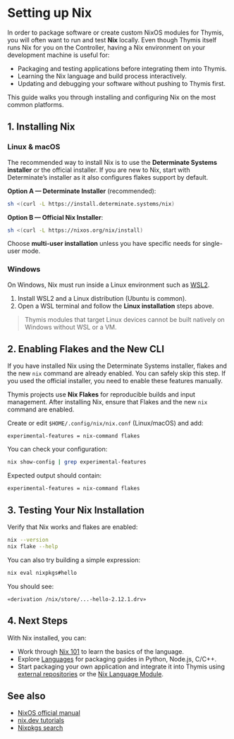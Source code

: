 # Setting up Nix

In order to package software or create custom NixOS modules for Thymis, you will often want to run and test **Nix** locally.
Even though Thymis itself runs Nix for you on the Controller, having a Nix environment on your development machine is useful for:

- Packaging and testing applications before integrating them into Thymis.
- Learning the Nix language and build process interactively.
- Updating and debugging your software without pushing to Thymis first.

This guide walks you through installing and configuring Nix on the most common platforms.

## 1. Installing Nix

### Linux & macOS

The recommended way to install Nix is to use the **Determinate Systems installer** or the official installer.
If you are new to Nix, start with Determinate’s installer as it also configures flakes support by default.

**Option A — Determinate Installer** (recommended):

```bash
sh <(curl -L https://install.determinate.systems/nix)
```

**Option B — Official Nix Installer**:

```bash
sh <(curl -L https://nixos.org/nix/install)
```

Choose **multi-user installation** unless you have specific needs for single-user mode.

### Windows

On Windows, Nix must run inside a Linux environment such as [WSL2](https://learn.microsoft.com/en-us/windows/wsl/install).

1. Install WSL2 and a Linux distribution (Ubuntu is common).
2. Open a WSL terminal and follow the **Linux installation** steps above.

> Thymis modules that target Linux devices cannot be built natively on Windows without WSL or a VM.

## 2. Enabling Flakes and the New CLI

If you have installed Nix using the Determinate Systems installer, flakes and the new `nix` command are already enabled.
You can safely skip this step.
If you used the official installer, you need to enable these features manually.

Thymis projects use **Nix Flakes** for reproducible builds and input management.
After installing Nix, ensure that Flakes and the new `nix` command are enabled.

Create or edit `$HOME/.config/nix/nix.conf` (Linux/macOS) and add:

```
experimental-features = nix-command flakes
```

You can check your configuration:

```bash
nix show-config | grep experimental-features
```

Expected output should contain:

```
experimental-features = nix-command flakes
```

## 3. Testing Your Nix Installation

Verify that Nix works and flakes are enabled:

```bash
nix --version
nix flake --help
```

You can also try building a simple expression:

```bash
nix eval nixpkgs#hello
```

You should see:

```
«derivation /nix/store/...-hello-2.12.1.drv»
```

## 4. Next Steps

With Nix installed, you can:

- Work through [Nix 101](nix-101.md) to learn the basics of the language.
- Explore [Languages](languages.md) for packaging guides in Python, Node.js, C/C++.
- Start packaging your own application and integrate it into Thymis using [external repositories](../external-repositories.md) or the [Nix Language Module](../thymis-modules/nix-language-module.md).

## See also

- [NixOS official manual](https://nixos.org/manual/nix/stable/)
- [nix.dev tutorials](https://nix.dev)
- [Nixpkgs search](https://search.nixos.org/packages)
